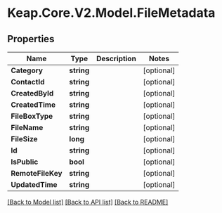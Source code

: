# Keap.Core.V2.Model.FileMetadata

## Properties

Name | Type | Description | Notes
------------ | ------------- | ------------- | -------------
**Category** | **string** |  | [optional] 
**ContactId** | **string** |  | [optional] 
**CreatedById** | **string** |  | [optional] 
**CreatedTime** | **string** |  | [optional] 
**FileBoxType** | **string** |  | [optional] 
**FileName** | **string** |  | [optional] 
**FileSize** | **long** |  | [optional] 
**Id** | **string** |  | [optional] 
**IsPublic** | **bool** |  | [optional] 
**RemoteFileKey** | **string** |  | [optional] 
**UpdatedTime** | **string** |  | [optional] 

[[Back to Model list]](../README.md#documentation-for-models) [[Back to API list]](../README.md#documentation-for-api-endpoints) [[Back to README]](../README.md)

